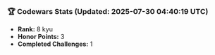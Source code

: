 ### 🏆 Codewars Stats (Updated: 2025-07-30 04:40:19 UTC)

- **Rank:** 8 kyu
- **Honor Points:** 3
- **Completed Challenges:** 1
